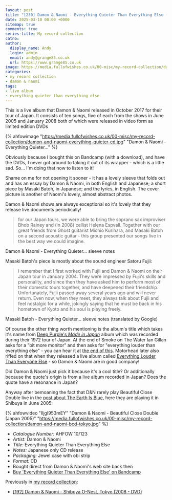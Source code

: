 ```yaml
---
layout: post
title: "[230] Damon & Naomi - Everything Quieter Than Everything Else (CD)"
date: 2025-03-10 00:00 +0000
sitemap: true
comments: true
series-title: My record collection
catno:
author:
  display_name: Andy
  login: admin
  email: andy@grange85.co.uk
  url: https://www.grange85.co.uk
image: https://media.fullofwishes.co.uk/00-misc/my-record-collection/damon-and-naomi-everything-quieter-cd.jpg
categories:
- my record collection
- damon & naomi
tags:
- live album
- everything quieter than everything else
---
```

This is a live album that Damon & Naomi released in October 2017 for their tour of Japan. It consists of ten songs, five of each from the shows in June 2005 and January 2008 both of which were released in video form as limited edition DVDs

{% ahfowimage "https://media.fullofwishes.co.uk/00-misc/my-record-collection/damon-and-naomi-everything-quieter-cd.jpg" "Damon & Naomi - Everything Quieter..." %}

Obviously because I bought this on Bandcamp (with a download), and have the DVDs, I never got around to taking it out of its wrapper - which is a little sad. So... I'm doing that now to listen to it!

Shame on me for not opening it sooner - it has a lovely sleeve that folds out and has an essay by Damon & Naomi, in both English and Japanese; a short piece by Masaki Batoh, in Japanese; and the lyrics, in English. The cover picture is another of Naomi's lovely, almost abstract photos.

Damon & Naomi shows are always exceptional so it's lovely that they release live documents periodically!

<blockquote>
 for our Japan tours, we were able to bring the soprano sax improviser Bhob Rainey and (in 2008) cellist Helena Espvall. Together with our great friends from Ghost guitarist Michio Kurihara, and Masaki Batoh on a second acoustic guitar - this group presented our songs live in the best way we could imagine.
</blockquote>
<p class="caption">Damon & Naomi - Everything Quieter... sleeve notes</p>

Masaki Batoh's piece is mostly about the sound engineer Satoru Fujii:

<blockquote>
I remember that I first worked with Fujii and Damon & Naomi on their Japan tour in January 2004. They were impressed by Fujii's skills and personality, and since then they have asked him to perform most of their domestic tours together, and have deepened their friendship. Unfortunately, Fujii passed away several years ago and will never return. Even now, when they meet, they always talk about Fujii and feel nostalgic for a while, jokingly saying that he must be back in his hometown of Kyoto and his soul is playing freely.
</blockquote>
<p class="caption">Masaki Batoh - Everything Quieter... sleeve notes (translated by Google)</p>

Of course the other thing worth mentioning is the album's title which takes it's name from [Deep Purple's _Made in Japan_](https://en.wikipedia.org/wiki/Made_in_Japan_(Deep_Purple_album)) album which was recorded during their 1972 tour of Japan. At the end of Smoke on The Water Ian Gillan asks for a "bit more monitor" and then asks for "everything louder than everything else" - you can hear it at [the end of this](https://www.youtube.com/watch?v=dtkq_vTsXGM). Motorhead later also riffed on that when they released a live album called [Everything Louder Than Everyone Else](https://en.wikipedia.org/wiki/Everything_Louder_than_Everyone_Else) - so Damon & Naomi are in good company!

Did Damon & Naomi just pick it because it's a cool title? Or additionally because the quote's origin is from a live album recorded in Japan? Does the quote have a resonance in Japan?

Anyway after bemoaning the fact that D&N rarely play Beautiful Close Double live in the [post about The Earth Is Blue](/2025/02/03/my-record-collection-damon-naomi-the-earth-is-blue-cd/), here they are playing it in Shibuya in June 2005:

{% ahfowvideo "IljgI953mEY" "Damon & Naomi - Beautiful Close Double (Japan 2005)" "https://media.fullofwishes.co.uk/00-misc/my-record-collection/damon-and-naomi-bcd-tokyo.jpg" %}

 - *Catalogue Number:* AHFOW 10/123
 - *Artist:* Damon & Naomi
 - *Title:* Everything Quieter Than Everything Else
 - *Notes:* Japanese only CD release
 - *Packaging:* Jewel case with obi strip
 - *Format:* CD
 - Bought direct from Damon & Naomi's web site back then
 - [Buy 'Everything Quieter Than Everything Else' on Bandcamp](https://damonandnaomi.bandcamp.com/album/everything-quieter-than-everything-else-live-in-japan)

Previously in [my record collection](/category/my-record-collection):
 - [\[192\] Damon & Naomi - Shibuya O-Nest, Tokyo (2008 - DVD)](/2024/10/31/my-record-collection-184-damon-naomi-shibuya-o-nest-tokyo-dvd/)
